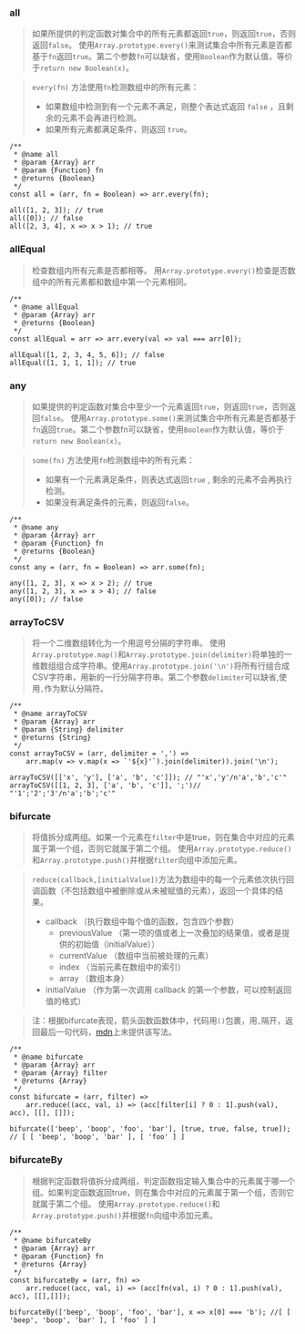 ### all
>如果所提供的判定函数对集合中的所有元素都返回`true`，则返回`true`，否则返回`false`。
使用`Array.prototype.every()`来测试集合中所有元素是否都基于`fn`返回`true`。第二个参数`fn`可以缺省，使用`Boolean`作为默认值，等价于`return new Boolean(x)`。

> `every(fn)` 方法使用`fn`检测数组中的所有元素：
> - 如果数组中检测到有一个元素不满足，则整个表达式返回 `false` ，且剩余的元素不会再进行检测。
> - 如果所有元素都满足条件，则返回 `true`。
```
/**
 * @name all
 * @param {Array} arr 
 * @param {Function} fn 
 * @returns {Boolean}
 */
const all = (arr, fn = Boolean) => arr.every(fn);

all([1, 2, 3]); // true
all([0]); // false
all([2, 3, 4], x => x > 1); // true
```

### allEqual
>检查数组内所有元素是否都相等。
用`Array.prototype.every()`检查是否数组中的所有元素都和数组中第一个元素相同。
```
/**
 * @name allEqual
 * @param {Array} arr 
 * @returns {Boolean}
 */
const allEqual = arr => arr.every(val => val === arr[0]);

allEqual([1, 2, 3, 4, 5, 6]); // false
allEqual([1, 1, 1, 1]); // true
```

### any
>如果提供的判定函数对集合中至少一个元素返回`true`，则返回`true`，否则返回`false`。
使用`Array.prototype.some()`来测试集合中所有元素是否都基于`fn`返回`true`。第二个参数fn可以缺省，使用`Boolean`作为默认值，等价于`return new Boolean(x)`。

>`some(fn)` 方法使用`fn`检测数组中的所有元素：
> - 如果有一个元素满足条件，则表达式返回`true` , 剩余的元素不会再执行检测。
> - 如果没有满足条件的元素，则返回`false`。
```
/**
 * @name any
 * @param {Array} arr 
 * @param {Function} fn 
 * @returns {Boolean}
 */
const any = (arr, fn = Boolean) => arr.some(fn);

any([1, 2, 3], x => x > 2); // true
any([1, 2, 3], x => x > 4); // false
any([0]); // false
```

### arrayToCSV
>将一个二维数组转化为一个用逗号分隔的字符串。
>使用`Array.prototype.map()`和`Array.prototype.join(delimiter)`将单独的一维数组组合成字符串。使用`Array.prototype.join('\n')`将所有行组合成CSV字符串，用新的一行分隔字符串。第二个参数`delimiter`可以缺省,使用`,`作为默认分隔符。
```
/**
 * @name arrayToCSV
 * @param {Array} arr 
 * @param {String} delimiter 
 * @returns {String}
 */
const arrayToCSV = (arr, delimiter = ',') =>
    arr.map(v => v.map(x => `'${x}'`).join(delimiter)).join('\n');

arrayToCSV([['x', 'y'], ['a', 'b', 'c']]); // "'x','y'/n'a','b','c'"
arrayToCSV([[1, 2, 3], ['a', 'b', 'c']], ';')// "'1';'2';'3'/n'a';'b';'c'"
```

### bifurcate
>将值拆分成两组。如果一个元素在`filter`中是true，则在集合中对应的元素属于第一个组，否则它就属于第二个组。
>使用`Array.prototype.reduce()`和`Array.prototype.push()`并根据`filter`向组中添加元素。

>`reduce(callback,[initialValue])`方法为数组中的每一个元素依次执行回调函数（不包括数组中被删除或从未被赋值的元素），返回一个具体的结果。
>- callback （执行数组中每个值的函数，包含四个参数）
>    - previousValue （第一项的值或者上一次叠加的结果值，或者是提供的初始值（initialValue））
>    - currentValue （数组中当前被处理的元素）
>    - index （当前元素在数组中的索引）
>    - array （数组本身）
>- initialValue （作为第一次调用 callback 的第一个参数，可以控制返回值的格式）

>注：根据bifurcate表现，箭头函数函数体中，代码用`()`包裹，用`,`隔开，返回最后一句代码，[mdn](https://developer.mozilla.org/zh-CN/docs/Web/JavaScript/Reference/Functions/Arrow_functions)上未提供该写法。
```
/**
 * @name bifurcate
 * @param {Array} arr 
 * @param {Array} filter 
 * @returns {Array}
 */
const bifurcate = (arr, filter) =>
    arr.reduce((acc, val, i) => (acc[filter[i] ? 0 : 1].push(val), acc), [[], []]);
    
bifurcate(['beep', 'boop', 'foo', 'bar'], [true, true, false, true]); // [ [ 'beep', 'boop', 'bar' ], [ 'foo' ] ]
```

### bifurcateBy
>根据判定函数将值拆分成两组，判定函数指定输入集合中的元素属于哪一个组。如果判定函数返回true，则在集合中对应的元素属于第一个组，否则它就属于第二个组。
>使用`Array.prototype.reduce()`和`Array.prototype.push()`并根据`fn`向组中添加元素。
```
/**
 * @name bifurcateBy
 * @param {Array} arr 
 * @param {Function} fn 
 * @returns {Array}
 */
const bifurcateBy = (arr, fn) =>
    arr.reduce((acc, val, i) => (acc[fn(val, i) ? 0 : 1].push(val), acc), [[],[]]);

bifurcateBy(['beep', 'boop', 'foo', 'bar'], x => x[0] === 'b'); //[ [ 'beep', 'boop', 'bar' ], [ 'foo' ] ]
```